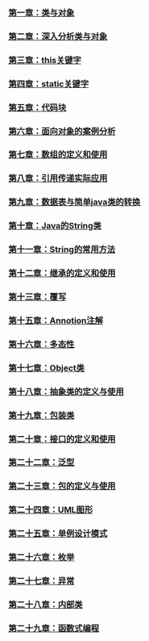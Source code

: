 ### [第一章：类与对象](https://github.com/zihaopang/Backen-develope/blob/master/java/java%E9%9D%A2%E5%90%91%E5%AF%B9%E8%B1%A1%E7%BC%96%E7%A8%8B/%E7%AC%AC%E4%B8%80%E7%AB%A0%EF%BC%9A%E7%B1%BB%E4%B8%8E%E5%AF%B9%E8%B1%A1.md)
### [第二章：深入分析类与对象](https://github.com/zihaopang/Backen-develope/blob/master/java/java%E9%9D%A2%E5%90%91%E5%AF%B9%E8%B1%A1%E7%BC%96%E7%A8%8B/%E7%AC%AC%E4%BA%8C%E7%AB%A0%EF%BC%9A%E6%B7%B1%E5%85%A5%E5%88%86%E6%9E%90%E7%B1%BB%E4%B8%8E%E5%AF%B9%E8%B1%A1.md)
### [第三章：this关键字](https://github.com/zihaopang/Backen-develope/blob/master/java/java%E9%9D%A2%E5%90%91%E5%AF%B9%E8%B1%A1%E7%BC%96%E7%A8%8B/%E7%AC%AC%E4%B8%89%E7%AB%A0%EF%BC%9Athis%E5%85%B3%E9%94%AE%E5%AD%97.md)
### [第四章：static关键字](https://github.com/zihaopang/Backen-develope/blob/master/java/java%E9%9D%A2%E5%90%91%E5%AF%B9%E8%B1%A1%E7%BC%96%E7%A8%8B/%E7%AC%AC%E5%9B%9B%E7%AB%A0%EF%BC%9Astatic%E5%85%B3%E9%94%AE%E5%AD%97.md)
### [第五章：代码块](https://github.com/zihaopang/Backen-develope/blob/master/java/java%E9%9D%A2%E5%90%91%E5%AF%B9%E8%B1%A1%E7%BC%96%E7%A8%8B/%E7%AC%AC%E4%BA%94%E7%AB%A0%EF%BC%9A%E4%BB%A3%E7%A0%81%E5%9D%97.md)
### [第六章：面向对象的案例分析](https://github.com/zihaopang/Backen-develope/blob/master/java/java%E9%9D%A2%E5%90%91%E5%AF%B9%E8%B1%A1%E7%BC%96%E7%A8%8B/%E7%AC%AC%E5%85%AD%E7%AB%A0%EF%BC%9A%E9%9D%A2%E5%90%91%E5%AF%B9%E8%B1%A1%E7%9A%84%E6%A1%88%E4%BE%8B%E5%88%86%E6%9E%90.md)
### [第七章：数组的定义和使用](https://github.com/zihaopang/Backen-develope/blob/master/java/java%E9%9D%A2%E5%90%91%E5%AF%B9%E8%B1%A1%E7%BC%96%E7%A8%8B/%E7%AC%AC%E4%B8%83%E7%AB%A0%EF%BC%9A%E6%95%B0%E7%BB%84%E7%9A%84%E5%AE%9A%E4%B9%89%E5%92%8C%E4%BD%BF%E7%94%A8.md)
### [第八章：引用传递实际应用](https://github.com/zihaopang/Backen-develope/blob/master/java/java%E9%9D%A2%E5%90%91%E5%AF%B9%E8%B1%A1%E7%BC%96%E7%A8%8B/%E7%AC%AC%E5%85%AB%E7%AB%A0%EF%BC%9A%E5%BC%95%E7%94%A8%E4%BC%A0%E9%80%92%E5%AE%9E%E9%99%85%E5%BA%94%E7%94%A8.md)
### [第九章：数据表与简单java类的转换](https://github.com/zihaopang/Backen-develope/blob/master/java/java%E9%9D%A2%E5%90%91%E5%AF%B9%E8%B1%A1%E7%BC%96%E7%A8%8B/%E7%AC%AC%E4%B9%9D%E7%AB%A0%EF%BC%9A%E6%95%B0%E6%8D%AE%E8%A1%A8%E4%B8%8E%E7%AE%80%E5%8D%95java%E7%B1%BB%E7%9A%84%E8%BD%AC%E6%8D%A2.md)
### [第十章：Java的String类](https://github.com/zihaopang/Backen-develope/blob/master/java/java%E9%9D%A2%E5%90%91%E5%AF%B9%E8%B1%A1%E7%BC%96%E7%A8%8B/%E7%AC%AC%E5%8D%81%E7%AB%A0%EF%BC%9AJava%E7%9A%84String%E7%B1%BB.md)
### [第十一章：String的常用方法](https://github.com/zihaopang/Backen-develope/blob/master/java/java%E9%9D%A2%E5%90%91%E5%AF%B9%E8%B1%A1%E7%BC%96%E7%A8%8B/%E7%AC%AC%E5%8D%81%E4%B8%80%E7%AB%A0%EF%BC%9AString%E7%9A%84%E5%B8%B8%E7%94%A8%E6%96%B9%E6%B3%95.md)
### [第十二章：继承的定义和使用](https://github.com/zihaopang/Backen-develope/blob/master/java/java%E9%9D%A2%E5%90%91%E5%AF%B9%E8%B1%A1%E7%BC%96%E7%A8%8B/%E7%AC%AC%E5%8D%81%E4%BA%8C%E7%AB%A0%EF%BC%9A%E7%BB%A7%E6%89%BF%E7%9A%84%E5%AE%9A%E4%B9%89%E5%92%8C%E4%BD%BF%E7%94%A8.md)
### [第十三章：覆写](https://github.com/zihaopang/Backen-develope/blob/master/java/java%E9%9D%A2%E5%90%91%E5%AF%B9%E8%B1%A1%E7%BC%96%E7%A8%8B/%E7%AC%AC%E5%8D%81%E4%B8%89%E7%AB%A0%EF%BC%9A%E8%A6%86%E5%86%99.md)
### [第十五章：Annotion注解](https://github.com/zihaopang/Backen-develope/blob/master/java/java%E9%9D%A2%E5%90%91%E5%AF%B9%E8%B1%A1%E7%BC%96%E7%A8%8B/%E7%AC%AC%E5%8D%81%E4%BA%94%E7%AB%A0%EF%BC%9AAnnotion%E6%B3%A8%E8%A7%A3.md)
### [第十六章：多态性](https://github.com/zihaopang/Backen-develope/blob/master/java/java%E9%9D%A2%E5%90%91%E5%AF%B9%E8%B1%A1%E7%BC%96%E7%A8%8B/%E7%AC%AC%E5%8D%81%E5%85%AD%E7%AB%A0%EF%BC%9A%E5%A4%9A%E6%80%81%E6%80%A7.md)
### [第十七章：Object类](https://github.com/zihaopang/Backen-develope/blob/master/java/java%E9%9D%A2%E5%90%91%E5%AF%B9%E8%B1%A1%E7%BC%96%E7%A8%8B/%E7%AC%AC%E5%8D%81%E4%B8%83%E7%AB%A0%EF%BC%9AObject%E7%B1%BB.md)
### [第十八章：抽象类的定义与使用](https://github.com/zihaopang/Backen-develope/blob/master/java/java%E9%9D%A2%E5%90%91%E5%AF%B9%E8%B1%A1%E7%BC%96%E7%A8%8B/%E7%AC%AC%E5%8D%81%E5%85%AB%E7%AB%A0%EF%BC%9A%E6%8A%BD%E8%B1%A1%E7%B1%BB%E7%9A%84%E5%AE%9A%E4%B9%89%E4%B8%8E%E4%BD%BF%E7%94%A8.md)
### [第十九章：包装类](https://github.com/zihaopang/Backen-develope/blob/master/java/java%E9%9D%A2%E5%90%91%E5%AF%B9%E8%B1%A1%E7%BC%96%E7%A8%8B/%E7%AC%AC%E5%8D%81%E4%B9%9D%E7%AB%A0%EF%BC%9A%E5%8C%85%E8%A3%85%E7%B1%BB.md)
### [第二十章：接口的定义和使用](https://github.com/zihaopang/Backen-develope/blob/master/java/java%E9%9D%A2%E5%90%91%E5%AF%B9%E8%B1%A1%E7%BC%96%E7%A8%8B/%E7%AC%AC%E4%BA%8C%E5%8D%81%E7%AB%A0%EF%BC%9A%E6%8E%A5%E5%8F%A3%E9%A2%9D%E5%AE%9A%E4%B9%89%E5%92%8C%E4%BD%BF%E7%94%A8.md)
### [第二十二章：泛型](https://github.com/zihaopang/Backen-develope/blob/master/java/java%E9%9D%A2%E5%90%91%E5%AF%B9%E8%B1%A1%E7%BC%96%E7%A8%8B/%E7%AC%AC%E4%BA%8C%E5%8D%81%E4%BA%8C%E7%AB%A0%EF%BC%9A%E6%B3%9B%E5%9E%8B.md)
### [第二十三章：包的定义与使用](https://github.com/zihaopang/Backen-develope/blob/master/java/java%E9%9D%A2%E5%90%91%E5%AF%B9%E8%B1%A1%E7%BC%96%E7%A8%8B/%E7%AC%AC%E4%BA%8C%E5%8D%81%E4%B8%89%E7%AB%A0%EF%BC%9A%E5%8C%85%E7%9A%84%E5%AE%9A%E4%B9%89%E4%B8%8E%E4%BD%BF%E7%94%A8.md)
### [第二十四章：UML图形](https://github.com/zihaopang/Backen-develope/blob/master/java/java%E9%9D%A2%E5%90%91%E5%AF%B9%E8%B1%A1%E7%BC%96%E7%A8%8B/%E7%AC%AC%E4%BA%8C%E5%8D%81%E5%9B%9B%E7%AB%A0%EF%BC%9AUML%E5%9B%BE%E5%BD%A2.md)
### [第二十五章：单例设计模式](https://github.com/zihaopang/Backen-develope/blob/master/java/java%E9%9D%A2%E5%90%91%E5%AF%B9%E8%B1%A1%E7%BC%96%E7%A8%8B/%E7%AC%AC%E4%BA%8C%E5%8D%81%E4%BA%94%E7%AB%A0%EF%BC%9A%E5%8D%95%E4%BE%8B%E8%AE%BE%E8%AE%A1%E6%A8%A1%E5%BC%8F.md)
### [第二十六章：枚举](https://github.com/zihaopang/Backen-develope/blob/master/java/java%E9%9D%A2%E5%90%91%E5%AF%B9%E8%B1%A1%E7%BC%96%E7%A8%8B/%E7%AC%AC%E4%BA%8C%E5%8D%81%E5%85%AD%E7%AB%A0%EF%BC%9A%E6%9E%9A%E4%B8%BE.md)
### [第二十七章：异常](https://github.com/zihaopang/Backen-develope/blob/master/java/java%E9%9D%A2%E5%90%91%E5%AF%B9%E8%B1%A1%E7%BC%96%E7%A8%8B/%E7%AC%AC%E4%BA%8C%E5%8D%81%E4%B8%83%E7%AB%A0%EF%BC%9A%E5%BC%82%E5%B8%B8.md)
### [第二十八章：内部类](https://github.com/zihaopang/Backen-develope/blob/master/java/java%E9%9D%A2%E5%90%91%E5%AF%B9%E8%B1%A1%E7%BC%96%E7%A8%8B/%E7%AC%AC%E4%BA%8C%E5%8D%81%E5%85%AB%E7%AB%A0%EF%BC%9A%E5%86%85%E9%83%A8%E7%B1%BB.md)
### [第二十九章：函数式编程](https://github.com/zihaopang/Backen-develope/blob/master/java/java%E9%9D%A2%E5%90%91%E5%AF%B9%E8%B1%A1%E7%BC%96%E7%A8%8B/%E7%AC%AC%E4%BA%8C%E5%8D%81%E4%B9%9D%E7%AB%A0%EF%BC%9A%E5%87%BD%E6%95%B0%E5%BC%8F%E7%BC%96%E7%A8%8B.md)
